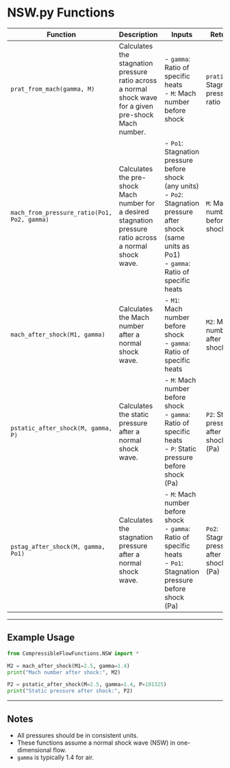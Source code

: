 # NSW.py Functions

| Function | Description | Inputs | Returns |
|----------|-------------|--------|---------|
| `prat_from_mach(gamma, M)` | Calculates the stagnation pressure ratio across a normal shock wave for a given pre-shock Mach number. | - `gamma`: Ratio of specific heats<br>- `M`: Mach number before shock | `pratio`: Stagnation pressure ratio |
| `mach_from_pressure_ratio(Po1, Po2, gamma)` | Calculates the pre-shock Mach number for a desired stagnation pressure ratio across a normal shock wave. | - `Po1`: Stagnation pressure before shock (any units)<br>- `Po2`: Stagnation pressure after shock (same units as Po1)<br>- `gamma`: Ratio of specific heats | `M`: Mach number before shock |
| `mach_after_shock(M1, gamma)` | Calculates the Mach number after a normal shock wave. | - `M1`: Mach number before shock<br>- `gamma`: Ratio of specific heats | `M2`: Mach number after shock |
| `pstatic_after_shock(M, gamma, P)` | Calculates the static pressure after a normal shock wave. | - `M`: Mach number before shock<br>- `gamma`: Ratio of specific heats<br>- `P`: Static pressure before shock (Pa) | `P2`: Static pressure after shock (Pa) |
| `pstag_after_shock(M, gamma, Po1)` | Calculates the stagnation pressure after a normal shock wave. | - `M`: Mach number before shock<br>- `gamma`: Ratio of specific heats<br>- `Po1`: Stagnation pressure before shock (Pa) | `Po2`: Stagnation pressure after shock (Pa) |

---

## Example Usage

```python
from CompressibleFlowFunctions.NSW import *

M2 = mach_after_shock(M1=2.5, gamma=1.4)
print("Mach number after shock:", M2)

P2 = pstatic_after_shock(M=2.5, gamma=1.4, P=101325)
print("Static pressure after shock:", P2)
```

---

## Notes

- All pressures should be in consistent units.
- These functions assume a normal shock wave (NSW) in one-dimensional flow.
- `gamma` is typically 1.4 for air.
